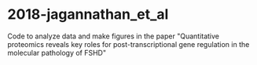 # 2018-jagannathan_et_al

Code to analyze data and make figures in the paper "Quantitative proteomics reveals key roles for post-transcriptional gene regulation in the molecular pathology of FSHD"
